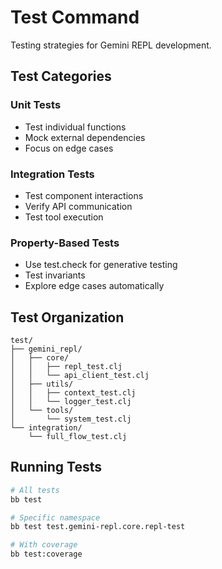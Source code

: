 # Test Command

Testing strategies for Gemini REPL development.

## Test Categories

### Unit Tests
- Test individual functions
- Mock external dependencies
- Focus on edge cases

### Integration Tests
- Test component interactions
- Verify API communication
- Test tool execution

### Property-Based Tests
- Use test.check for generative testing
- Test invariants
- Explore edge cases automatically

## Test Organization

```
test/
├── gemini_repl/
│   ├── core/
│   │   ├── repl_test.clj
│   │   └── api_client_test.clj
│   ├── utils/
│   │   ├── context_test.clj
│   │   └── logger_test.clj
│   └── tools/
│       └── system_test.clj
└── integration/
    └── full_flow_test.clj
```

## Running Tests

```bash
# All tests
bb test

# Specific namespace
bb test test.gemini-repl.core.repl-test

# With coverage
bb test:coverage
```

